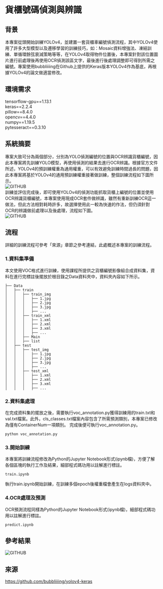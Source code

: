# 貨櫃號碼偵測與辨識
## 背景
本專案從頭開始訓練YOLOv4，並建置一套貨櫃車編號偵測流程，其中YOLOv4使用了許多大型模型以及遷移學習的訓練技巧，如：Mosaic資料增強法、凍結訓練、單循環餘弦衰減策略等等，在YOLOv4取得物件位置後，本專案針對該位置圖片進行前處理後再使用OCR偵測該區文字，最後進行後處理調整即可得到所需之編號。專案使用bubbliiiing在Github上提供的Keras版本YOLOv4作為基底，再根據YOLOv4的論文做適當修改。  
## 環境需求
tensorflow-gpu==1.13.1  
keras==2.2.4  
pillow==8.4.0  
opencv==4.4.0  
numpy==1.19.5  
pytesseract==0.3.10
## 系統摘要
專案大致可分為兩個部分，分別為YOLO偵測編號的位置與OCR辨識貨櫃編號，因此本專案將先訓練YOLO模型，再使用偵測的結果去進行OCR辨識。根據官方文件所述，YOLOv4的預訓練權重為通用權重，可以有效避免訓練時間過長的問題，因此本專案將基於YOLOv4的通用預訓練權重接著做訓練，整個訓練流程如下圖所示。  
![GITHUB](https://i.imgur.com/4WP6taM.png)  
訓練並評估完成後，即可使用YOLOv4的偵測功能抓取貨櫃上編號的位置並使用OCR辨識貨櫃編號，本專案使用現成OCR套件做辨識，雖然有重新訓練OCR這一做法，但此方法相對耗時許多，故選擇使用此一較為快速的作法，但仍須針對OCR的辨識做前處理以及後處理，流程如下圖。  
![GITHUB](https://i.imgur.com/DVqZnim.png)  
## 流程
詳細的訓練流程可參考「來源」章節之參考連結，此處概述本專案的訓練流程。
### 1.資料集準備
本文使用VOC格式進行訓練，使用課程所提供之貨櫃編號影像組合成資料集，資料在進行完標註後擺放於根目錄之Data資料夾中，資料夾內容如下所示。  
```
├── Data  
│   ├── train 
│   │   ├── train_img
│   │   │   ├── 1.jpg  
│   │   │   ├── 2.jpg  
│   │   │   ├── 3.jpg   
│   │   │   ├── ...  
│   │   ├── train_xml
│   │   │   ├── 1.xml 
│   │   │   ├── 2.xml  
│   │   │   ├── 3.xml  
│   │   │   ├── ...  
│   │   ├── Main 
│   │   ├── list 
│   ├── test
│   │   ├── test_img
│   │   │   ├── 1.jpg  
│   │   │   ├── 2.jpg  
│   │   │   ├── 3.jpg   
│   │   │   ├── ...  
│   │   ├── test_xml
│   │   │   ├── 1.xml 
│   │   │   ├── 2.xml  
│   │   │   ├── 3.xml  
│   │   │   ├── ...
```
### 2.資料集處理
在完成資料集的擺放之後，需要執行voc_annotation.py獲得訓練用的train.txt和val.txt檔案。此外，cls_classes.txt檔案內容包含了所需預測類別，本專案已修改為僅有ContainerNum一項類別。
完成後便可執行voc_annotation.py。
```python
python voc_annotation.py
```
### 3.開始訓練
本專案將訓練流程修改為Python的Jupyter Notebook形式(ipynb檔)，方便了解各個區塊的執行工作及結果，細部程式碼功用以註解進行標註。
```
train.ipynb
```
執行train.ipynb開始訓練，在訓練多個epoch後權重檔會產生在logs資料夾中。
### 4.OCR處理及預測
OCR預測流程同樣為Python的Jupyter Notebook形式(ipynb檔)，細部程式碼功用以註解進行標註。
```
predict.ipynb
```
## 參考結果
![GITHUB](https://i.imgur.com/Izemoyq.png)
## 來源
https://github.com/bubbliiiing/yolov4-keras
